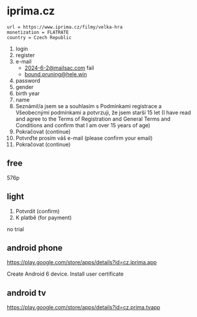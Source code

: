 # iprima.cz

~~~
url = https://www.iprima.cz/filmy/velka-hra
monetization = FLATRATE
country = Czech Republic
~~~

1. login
2. register
3. e-mail
   - 2024-6-2@mailsac.com fail
   - bound.pruning@hele.win
4. password
5. gender
6. birth year
7. name
8. Seznámil/a jsem se a souhlasím s Podmínkami registrace a Všeobecnými
   podmínkami a potvrzuji, že jsem starší 15 let (I have read and agree to the
   Terms of Registration and General Terms and Conditions and confirm that I am
   over 15 years of age)
9. Pokračovat (continue)
10. Potvrďte prosím váš e-mail (please confirm your email)
11. Pokračovat (continue)

## free

576p

## light

1. Potvrdit (confirm)
2. K platbě (for payment)

no trial

## android phone

https://play.google.com/store/apps/details?id=cz.iprima.app

Create Android 6 device. Install user certificate

## android tv

https://play.google.com/store/apps/details?id=cz.prima.tvapp
